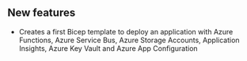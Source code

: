 [//]: # (Format this CHANGELOG.md with these titles:)
[//]: # (Breaking changes)
[//]: # (New features)
[//]: # (Bug fixes)
[//]: # (Minor changes)

## New features

- Creates a first Bicep template to deploy an application with Azure Functions, Azure Service Bus, Azure Storage Accounts, Application Insights, Azure Key Vault and Azure App Configuration
